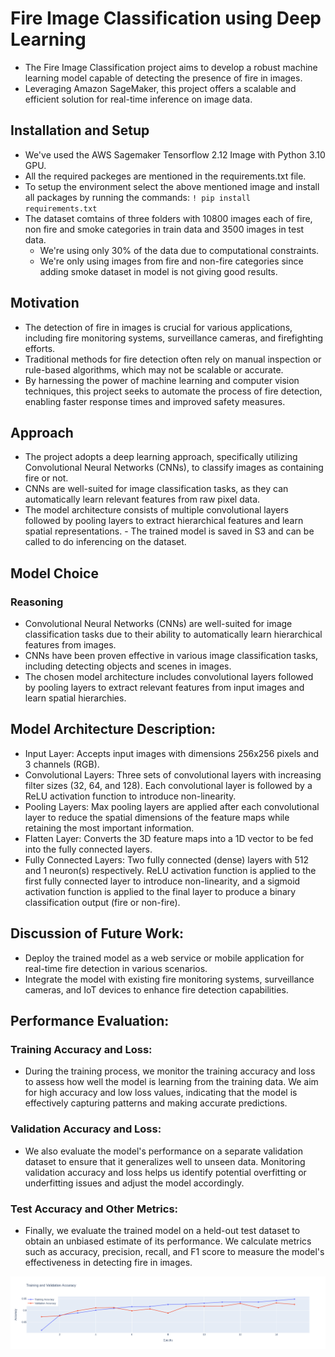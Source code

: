 
# Fire Image Classification using Deep Learning

- The Fire Image Classification project aims to develop a robust machine learning model capable of detecting the presence of fire in images. 
- Leveraging Amazon SageMaker, this project offers a scalable and efficient solution for real-time inference on image data.

## Installation and Setup

- We've used the AWS Sagemaker Tensorflow 2.12 Image with Python 3.10 GPU.
- All the required packeges are mentioned in the requirements.txt file.
- To setup the environment select the above mentioned image and install all packages by running the commands:
    `! pip install requirements.txt`
- The dataset comtains of three folders with 10800 images each of fire, non fire and smoke categories in train data and 3500 images in test data.
    - We're using only 30% of the data due to computational constraints.
    - We're only using images from fire and non-fire categories since adding smoke dataset in model is not giving good results.

## Motivation

- The detection of fire in images is crucial for various applications, including fire monitoring systems, surveillance cameras, and firefighting efforts.
- Traditional methods for fire detection often rely on manual inspection or rule-based algorithms, which may not be scalable or accurate. 
- By harnessing the power of machine learning and computer vision techniques, this project seeks to automate the process of fire detection, enabling faster response times and improved safety measures.

## Approach

- The project adopts a deep learning approach, specifically utilizing Convolutional Neural Networks (CNNs), to classify images as containing fire or not. 
- CNNs are well-suited for image classification tasks, as they can automatically learn relevant features from raw pixel data. 
- The model architecture consists of multiple convolutional layers followed by pooling layers to extract hierarchical features and learn spatial representations. - The trained model is saved in S3 and can be called to do inferencing on the dataset.

## Model Choice
### Reasoning

- Convolutional Neural Networks (CNNs) are well-suited for image classification tasks due to their ability to automatically learn hierarchical features from images.
- CNNs have been proven effective in various image classification tasks, including detecting objects and scenes in images.
- The chosen model architecture includes convolutional layers followed by pooling layers to extract relevant features from input images and learn spatial hierarchies.

## Model Architecture Description:

- Input Layer: Accepts input images with dimensions 256x256 pixels and 3 channels (RGB).
- Convolutional Layers: Three sets of convolutional layers with increasing filter sizes (32, 64, and 128). Each convolutional layer is followed by a ReLU activation function to introduce non-linearity.
- Pooling Layers: Max pooling layers are applied after each convolutional layer to reduce the spatial dimensions of the feature maps while retaining the most important information.
- Flatten Layer: Converts the 3D feature maps into a 1D vector to be fed into the fully connected layers.
- Fully Connected Layers: Two fully connected (dense) layers with 512 and 1 neuron(s) respectively. ReLU activation function is applied to the first fully connected layer to introduce non-linearity, and a sigmoid activation function is applied to the final layer to produce a binary classification output (fire or non-fire).

## Discussion of Future Work:

- Deploy the trained model as a web service or mobile application for real-time fire detection in various scenarios.
- Integrate the model with existing fire monitoring systems, surveillance cameras, and IoT devices to enhance fire detection capabilities.

## Performance Evaluation:

### Training Accuracy and Loss:
- During the training process, we monitor the training accuracy and loss to assess how well the model is learning from the training data. We aim for high accuracy and low loss values, indicating that the model is effectively capturing patterns and making accurate predictions.

### Validation Accuracy and Loss:
- We also evaluate the model's performance on a separate validation dataset to ensure that it generalizes well to unseen data. Monitoring validation accuracy and loss helps us identify potential overfitting or underfitting issues and adjust the model accordingly.

### Test Accuracy and Other Metrics:
- Finally, we evaluate the trained model on a held-out test dataset to obtain an unbiased estimate of its performance. We calculate metrics such as accuracy, precision, recall, and F1 score to measure the model's effectiveness in detecting fire in images.

![Final Model Performance with Accuracy](newplot.png)

